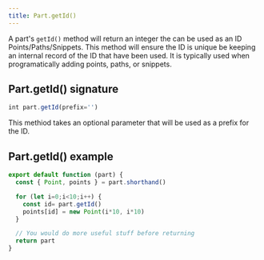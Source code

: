 ```yaml
---
title: Part.getId()
---
```


A part's `getId()` method will return an integer the can be used as an 
ID Points/Paths/Snippets. This method will ensure the ID is unique be
keeping an internal record of the ID that have been used. 
It is typically used when programatically adding points, paths, or snippets.

## Part.getId() signature

```js
int part.getId(prefix='')
```

This methiod takes an optional parameter that will be used as a prefix for the ID.

## Part.getId() example

```js
export default function (part) {
  const { Point, points } = part.shorthand()

  for (let i=0;i<10;i++) {
    const id= part.getId()
    points[id] = new Point(i*10, i*10)
  }

  // You would do more useful stuff before returning
  return part
}
```


